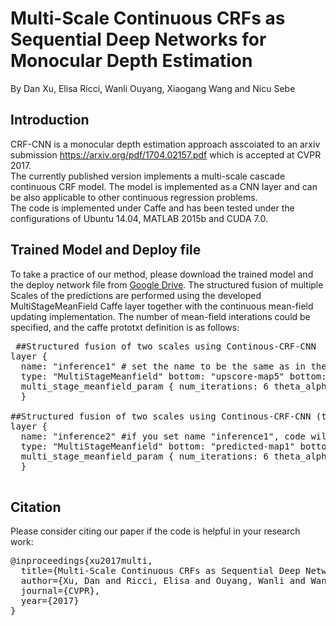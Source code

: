 # Multi-Scale Continuous CRFs as Sequential Deep Networks for Monocular Depth Estimation
By Dan Xu, Elisa Ricci, Wanli Ouyang, Xiaogang Wang and Nicu Sebe
## Introduction
CRF-CNN is a monocular depth estimation approach asscoiated to an arxiv submission https://arxiv.org/pdf/1704.02157.pdf which is accepted at CVPR 2017. </br>
The currently published version implements a multi-scale cascade continuous CRF model. The model is implemented as a CNN layer and can be also applicable to other continuous regression problems. </br>
The code is implemented under Caffe and has been tested under the configurations of Ubuntu 14.04, MATLAB 2015b and CUDA 7.0.
## Trained Model and Deploy file 
To take a practice of our method, please download the trained model and the deploy network file from 
<a href="https://drive.google.com/open?id=0ByWGxNo3TouJRDFPdWF4UWFubVk">Google Drive</a>.
The structured fusion of multiple Scales of the predictions are performed using the developed MultiStageMeanField Caffe layer together with the continuous mean-field updating implementation. The number of mean-field interations could be specified, and the caffe prototxt definition is as follows:
<pre> ##Structured fusion of two scales using Continous-CRF-CNN
layer {
  name: "inference1" # set the name to be the same as in the training phase to load parameters in the testing phase
  type: "MultiStageMeanfield" bottom: "upscore-map5" bottom: "upscore-map4" bottom: "data" top: "predicted-map1"
  multi_stage_meanfield_param { num_iterations: 6 theta_alpha: 22 theta_beta: 1 theta_gamma: 1 spatial_weight: 3 bilateral_weight: 5 } 
  }

##Structured fusion of two scales using Continous-CRF-CNN (the output of inference 1 will be used as an input in this phase)
layer {
  name: "inference2" #if you set name "inference1", code will load parameters from caffemodel.
  type: "MultiStageMeanfield" bottom: "predicted-map1" bottom: "upscore-map3" bottom: "data" top: "predicted-map2"
  multi_stage_meanfield_param { num_iterations: 6 theta_alpha: 22 theta_beta: 1 theta_gamma: 1 spatial_weight: 3 bilateral_weight: 5 } 
  }
  </pre>

## Citation
Please consider citing our paper if the code is helpful in your research work:
<pre>@inproceedings{xu2017multi,
  title={Multi-Scale Continuous CRFs as Sequential Deep Networks for Monocular Depth Estimation},
  author={Xu, Dan and Ricci, Elisa and Ouyang, Wanli and Wang, Xiaogang and Sebe, Nicu},
  journal={CVPR},
  year={2017}
}</pre>

